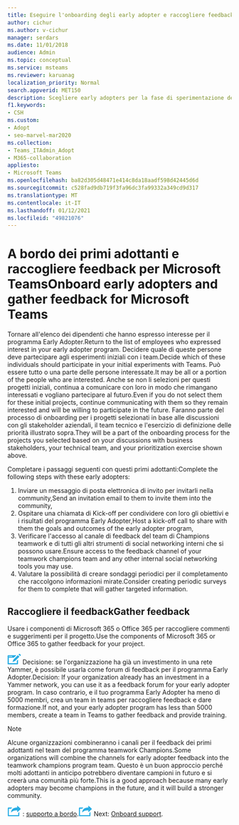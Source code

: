 ```yaml
---
title: Eseguire l'onboarding degli early adopter e raccogliere feedback
author: cichur
ms.author: v-cichur
manager: serdars
ms.date: 11/01/2018
audience: Admin
ms.topic: conceptual
ms.service: msteams
ms.reviewer: karuanag
localization_priority: Normal
search.appverid: MET150
description: Scegliere early adopters per la fase di sperimentazione dell'adozione di teams e quindi raccogliere feedback per il progetto.
f1.keywords:
- CSH
ms.custom:
- Adopt
- seo-marvel-mar2020
ms.collection:
- Teams_ITAdmin_Adopt
- M365-collaboration
appliesto:
- Microsoft Teams
ms.openlocfilehash: ba82d305d48471e414c8da18aadf598d42445d6d
ms.sourcegitcommit: c528fad9db719f3fa96dc3fa99332a349cd9d317
ms.translationtype: MT
ms.contentlocale: it-IT
ms.lasthandoff: 01/12/2021
ms.locfileid: "49821076"
---
```

# <a name="onboard-early-adopters-and-gather-feedback-for-microsoft-teams"></a><span data-ttu-id="a5287-103">A bordo dei primi adottanti e raccogliere feedback per Microsoft Teams</span><span class="sxs-lookup"><span data-stu-id="a5287-103">Onboard early adopters and gather feedback for Microsoft Teams</span></span>

<span data-ttu-id="a5287-104">Tornare all'elenco dei dipendenti che hanno espresso interesse per il programma Early Adopter.</span><span class="sxs-lookup"><span data-stu-id="a5287-104">Return to the list of employees who expressed interest in your early adopter program.</span></span> <span data-ttu-id="a5287-105">Decidere quale di queste persone deve partecipare agli esperimenti iniziali con i team.</span><span class="sxs-lookup"><span data-stu-id="a5287-105">Decide which of these individuals should participate in your initial experiments with Teams.</span></span> <span data-ttu-id="a5287-106">Può essere tutto o una parte delle persone interessate.</span><span class="sxs-lookup"><span data-stu-id="a5287-106">It may be all or a portion of the people who are interested.</span></span> <span data-ttu-id="a5287-107">Anche se non li selezioni per questi progetti iniziali, continua a comunicare con loro in modo che rimangano interessati e vogliano partecipare al futuro.</span><span class="sxs-lookup"><span data-stu-id="a5287-107">Even if you do not select them for these initial projects, continue communicating with them so they remain interested and will be willing to participate in the future.</span></span> <span data-ttu-id="a5287-108">Faranno parte del processo di onboarding per i progetti selezionati in base alle discussioni con gli stakeholder aziendali, il team tecnico e l'esercizio di definizione delle priorità illustrato sopra.</span><span class="sxs-lookup"><span data-stu-id="a5287-108">They will be a part of the onboarding process for the projects you selected based on your discussions with business stakeholders, your technical team, and your prioritization exercise shown above.</span></span> 

<span data-ttu-id="a5287-109">Completare i passaggi seguenti con questi primi adottanti:</span><span class="sxs-lookup"><span data-stu-id="a5287-109">Complete the following steps with these early adopters:</span></span>

1. <span data-ttu-id="a5287-110">Inviare un messaggio di posta elettronica di invito per invitarli nella community,</span><span class="sxs-lookup"><span data-stu-id="a5287-110">Send an invitation email to them to invite them into the community,</span></span>
2. <span data-ttu-id="a5287-111">Ospitare una chiamata di Kick-off per condividere con loro gli obiettivi e i risultati del programma Early Adopter,</span><span class="sxs-lookup"><span data-stu-id="a5287-111">Host a kick-off call to share with them the goals and outcomes of the early adopter program,</span></span>
3. <span data-ttu-id="a5287-112">Verificare l'accesso al canale di feedback del team di Champions teamwork e di tutti gli altri strumenti di social networking interni che si possono usare.</span><span class="sxs-lookup"><span data-stu-id="a5287-112">Ensure access to the feedback channel of your teamwork champions team and any other internal social networking tools you may use.</span></span> 
4. <span data-ttu-id="a5287-113">Valutare la possibilità di creare sondaggi periodici per il completamento che raccolgono informazioni mirate.</span><span class="sxs-lookup"><span data-stu-id="a5287-113">Consider creating periodic surveys for them to complete that will gather targeted information.</span></span>

## <a name="gather-feedback"></a><span data-ttu-id="a5287-114">Raccogliere il feedback</span><span class="sxs-lookup"><span data-stu-id="a5287-114">Gather feedback</span></span>

<span data-ttu-id="a5287-115">Usare i componenti di Microsoft 365 o Office 365 per raccogliere commenti e suggerimenti per il progetto.</span><span class="sxs-lookup"><span data-stu-id="a5287-115">Use the components of Microsoft 365 or Office 365 to gather feedback for your project.</span></span>
  
![Icona che rappresenta un punto decisionale](media/teams-adoption-decision-icon.png) <span data-ttu-id="a5287-117">Decisione: se l'organizzazione ha già un investimento in una rete Yammer, è possibile usarla come forum di feedback per il programma Early Adopter.</span><span class="sxs-lookup"><span data-stu-id="a5287-117">Decision: If your organization already has an investment in a Yammer network, you can use it as a feedback forum for your early adopter program.</span></span> <span data-ttu-id="a5287-118">In caso contrario, e il tuo programma Early Adopter ha meno di 5000 membri, crea un team in teams per raccogliere feedback e dare formazione.</span><span class="sxs-lookup"><span data-stu-id="a5287-118">If not, and your early adopter program has less than 5000 members, create a team in Teams to gather feedback and provide training.</span></span>
  
> [!Note]
> <span data-ttu-id="a5287-119">Alcune organizzazioni combineranno i canali per il feedback dei primi adottanti nel team del programma teamwork Champions.</span><span class="sxs-lookup"><span data-stu-id="a5287-119">Some organizations will combine the channels for early adopter feedback into the teamwork champions program team.</span></span> <span data-ttu-id="a5287-120">Questo è un buon approccio perché molti adottanti in anticipo potrebbero diventare campioni in futuro e si creerà una comunità più forte.</span><span class="sxs-lookup"><span data-stu-id="a5287-120">This is a good approach because many early adopters may become champions in the future, and it will build a stronger community.</span></span> 


<span data-ttu-id="a5287-121">![Icona che rappresenta il passaggio successivo ](media/teams-adoption-next-icon.png) : [supporto a bordo](teams-adoption-onboard-support.md).</span><span class="sxs-lookup"><span data-stu-id="a5287-121">![An icon representing the next step](media/teams-adoption-next-icon.png) Next: [Onboard support](teams-adoption-onboard-support.md).</span></span>
